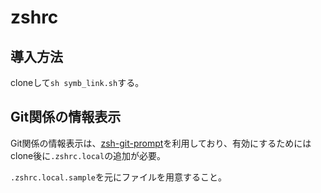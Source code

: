 # zshrc

## 導入方法

cloneして`sh symb_link.sh`する。

## Git関係の情報表示

Git関係の情報表示は、[zsh-git-prompt](https://github.com/olivierverdier/zsh-git-prompt)を利用しており、有効にするためにはclone後に`.zshrc.local`の追加が必要。

`.zshrc.local.sample`を元にファイルを用意すること。
